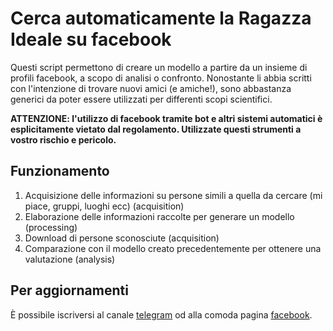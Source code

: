 # Cerca automaticamente la Ragazza Ideale su facebook

Questi script permettono di creare un modello a partire da un insieme di profili 
facebook, a scopo di analisi o confronto. Nonostante li abbia scritti con l'intenzione 
di trovare nuovi amici (e amiche!), sono abbastanza generici da poter essere utilizzati 
per differenti scopi scientifici.

__ATTENZIONE: l'utilizzo di facebook tramite bot e altri sistemi automatici è 
esplicitamente vietato dal regolamento. Utilizzate questi strumenti a vostro rischio 
e pericolo.__

## Funzionamento

1. Acquisizione delle informazioni su persone simili a quella da cercare (mi piace, 
   gruppi, luoghi ecc) (acquisition)
2. Elaborazione delle informazioni raccolte per generare un modello (processing)
3. Download di persone sconosciute (acquisition)
4. Comparazione con il modello creato precedentemente per ottenere una valutazione (analysis)

## Per aggiornamenti

È possibile iscriversi al canale [telegram](https://telegram.me/matteoalessiocarrara) 
od alla comoda pagina [facebook](https://www.facebook.com/matteoalessiocarrara).

